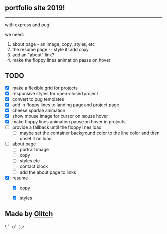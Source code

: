 ## portfolio site 2019! 
----------------
with express and pug!


we need:
1. about page - an image, copy, styles, etc
2. the resume page -- style it! add copy
3. add an "about" link?
4. make the floppy lines animation pause on hover

## TODO
- [x] make a flexible grid for projects
- [x] responsive styles for open-closed project
- [x] convert to pug templates
- [x] add in floppy lines to landing page and project page
- [x] cheese sparkle animation
- [x] show mouse image for cursor on mouse hover
- [x] make floppy lines animation pause on hover in projects
- [ ] provide a fallback until the floppy lines load
  - [ ] maybe set the container background color to the line color and then unset it on load
- [ ] about page
  - [ ] portrait image
  - [ ] copy
  - [ ] styles etc 
  - [ ] contact block
  - [ ] add the about page to links
- [x] resume
  - [x] copy
  - [x] styles


Made by [Glitch](https://glitch.com/)
-------------------

\ ゜o゜)ノ